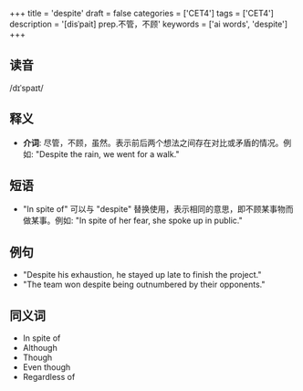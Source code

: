 +++
title = 'despite'
draft = false
categories = ['CET4']
tags = ['CET4']
description = '[disˈpait] prep.不管，不顾'
keywords = ['ai words', 'despite']
+++

## 读音
/dɪˈspaɪt/

## 释义
- **介词**: 尽管，不顾，虽然。表示前后两个想法之间存在对比或矛盾的情况。例如: "Despite the rain, we went for a walk." 

## 短语
- "In spite of" 可以与 "despite" 替换使用，表示相同的意思，即不顾某事物而做某事。例如: "In spite of her fear, she spoke up in public."

## 例句
- "Despite his exhaustion, he stayed up late to finish the project."
- "The team won despite being outnumbered by their opponents."

## 同义词
- In spite of
- Although
- Though
- Even though
- Regardless of
